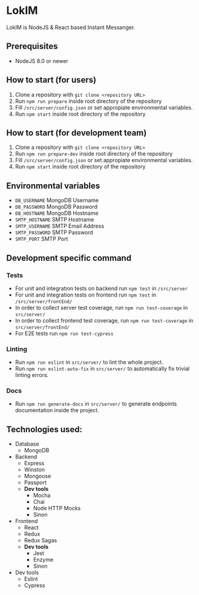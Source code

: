 # LokIM
LokIM is NodeJS & React based Instant Messanger.
## Prerequisites
 - NodeJS 8.0 or newer
## How to start (for users)
 1. Clone a repository with `git clone <repository URL>`
 2. Run `npm run prepare` inside root directory of the repository
 3. Fill `/src/server/config.json` or set appropiate environmental variables.
 4. Run `npm start` inside root directory of the repository
## How to start (for development team)
 1. Clone a repository with `git clone <repository URL>`
 2. Run `npm run prepare-dev` inside root directory of the repository
 3. Fill `/src/server/config.json` or set appropiate environmental variables.
 4. Run `npm start` inside root directory of the repository
## Environmental variables
 - `DB_USERNAME` MongoDB Username
 - `DB_PASSWORD` MongoDB Password
 - `DB_HOSTNAME` MongoDB Hostname
 - `SMTP_HOSTNAME` SMTP Hostname
 - `SMTP_USERNAME` SMTP Email Address
 - `SMTP_PASSWORD` SMTP Password
 - `SMTP_PORT` SMTP Port
## Development specific command
### Tests
 - For unit and integration tests on backend run `npm test` in `/src/server`
 - For unit and integration tests on frontend run `npm test` in `/src/server/frontEnd/`
 - In order to collect server test coverage, run `npm run test-coverage` in `src/server/`
 - In order to collect frontend test coverage, run `npm run test-coverage` in `src/server/frontEnd/`
 - For E2E tests run `npm run test-cypress`
### Linting
 - Run `npm run eslint` in `src/server/` to lint the whole project.
 - Run `npm run eslint-auto-fix` in `src/server/` to automatically fix trivial linting errors.
### Docs
 - Run `npm run generate-docs` in `src/server/` to generate endpoints documentation inside the project.
## Technologies used:
* Database
    * MongoDB
* Backend
	* Express
	* Winston
	* Mongoose
	* Passport
    * **Dev tools**
        * Mocha
        * Chai
        * Node HTTP Mocks
        * Sinon
* Frontend
    * React
    * Redux
    * Redux Sagas
    * **Dev tools**
        * Jest
        * Enzyme
        * Sinon
* Dev tools
    * Eslint
    * Cypress 

